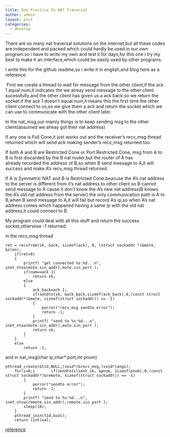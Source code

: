 ```yaml
---
title: One Practice To NAT Traversal
author: admin
layout: post
categories:
  - develop
---
```



There are so many nat traversal solutions on the internet,but all these codes are independent and packed which could hardly be used in our own program.so i have to write my own and test it for days,for this one i try my best to make it an interface,which could be easily used by other programs.

I write this for the github readme,so i write it in english,and blog here as a reference.

 First we create a thread to wait for message from the other client,if the ack 1 equal num,it indicates the we alreay send message to the other client sucessfully and the other client has given us a ack back.so we return the socket.if the ack 1 doesn’t equal num,it means this the first time the other client connect to us,so we give them a ack and return the socket which we can use to communicate with the other client later.

In the nat_msg,our mainly things is to keep sending msg to the other client(assumed we alreay got their nat address)

If any one is Full Cone,it just works out and the receiver’s recv\_msg thread returned which will send ack making sender’s recv\_msg returned too.

If both A and B are Restricted Cone or Port Restricted Cone, msg from A to B is first discarded by the B nat router,but the router of A has already recorded the address of B,so when B send message to A,it will success and make A’s recv_msg thread returned.

If A is Symmetric NAT and B is Restricted Cone.beacuse the A’s nat address to the server is different from it’s nat address to other client.so B cannot send message to A cause it don’t know the A’s new nat address(B knows the A’s old nat address from the server).the only communication path is A to B,when B send message to A,it will fail but record A’s ip,so when A’s nat address comes which happened having a same ip with the old nat address,it could connect to B.

My program could deal with all this stuff and return the success socket,otherwise -1 returned.

in the recv_msg thread

    ret = recvfrom(sk, &ack, sizeof(ack), 0, (struct sockaddr *)&mote, &slen);
    	if(ret>0)
    	{
    		printf( "get connected %s:%d...n", inet_ntoa(mote.sin_addr),mote.sin_port );
    		if(num==ack 1)
    			return sk;
    		else
    		{
    			ack_back=ack 1;
    			if(sendto(sk, &ack_back,sizeof(ack_back),0,(const struct sockaddr*)&mote, sizeof(struct sockaddr)) == -1)
    			{
    				perror("recv_msg sendto error");
    				return -1;
    			}
    			printf( "send to %s:%d...n", inet_ntoa(mote.sin_addr),mote.sin_port );
    			return sk;
    		}
    	}
    	else
    		return -1;

and in nat_msg(char ip,char* port,int pnum)

    pthread_create(&tid,NULL,(void*)&recv_msg,(void*)angs);
    	for(i=0;i		if(sendto(client_sk, &pnum, sizeof(pnum),0,(const struct sockaddr*)&remote, sizeof(struct sockaddr)) == -1)
    		{
    			perror("sendto error");
    			return -1;
    		}
    		printf( "send to %s:%d...n", inet_ntoa(remote.sin_addr),remote.sin_port );
    		sleep(10);
    	}
    	pthread_join(tid,&val);
    	return (int)val;

[reference](http://michankong.blog.51cto.com/1464983/761270 )
